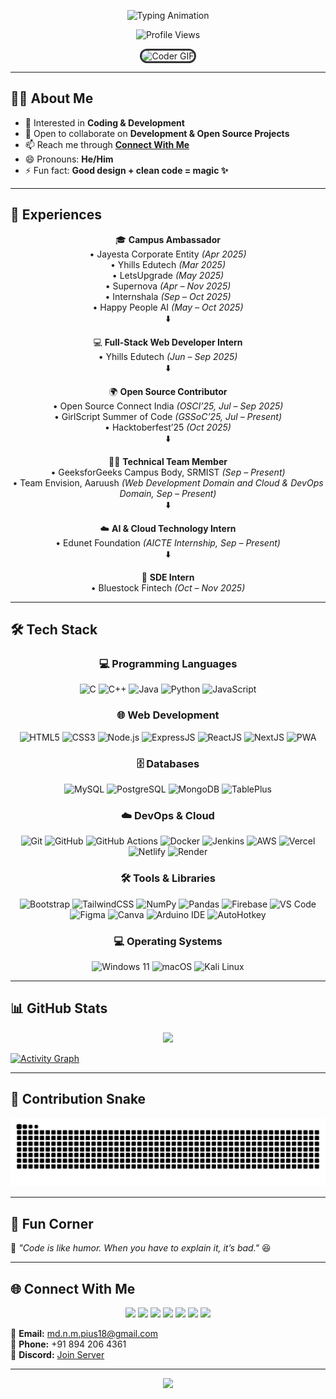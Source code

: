 <!-- README.md -->

<!-- Animated Typing Banner -->
<p align="center">
  <img src="https://readme-typing-svg.herokuapp.com?font=Fira+Code&size=28&duration=2800&pause=2000&color=00F700&center=true&vCenter=true&width=700&lines=Hi+👋,+I'm+MD+NAYAJ+MONDAL;Full-Stack+Developer+💻;Cloud+and+DevOps+Learner+☁️;Open+Source+Contributor+🌍;Tech+Explorer+🚀;Computer+Science+Engineer+in+making+🫡&loop=true" alt="Typing Animation" />
</p>

<!-- Profile Views -->
<p align="center"> 
  <img src="https://komarev.com/ghpvc/?username=mdnm18&label=Profile%20Views&color=blue&style=plastic" alt="Profile Views" /> 
</p>

<!-- GIF -->
<div align="center">
  <img src="https://media.giphy.com/media/SWoSkN6DxTszqIKEqv/giphy.gif" 
       alt="Coder GIF" 
       style="border: 3px solid #333; border-radius: 20px; max-width: 100%; height: auto;" />
</div>

---

## 👨‍💻 About Me  
- 👀 Interested in **Coding & Development**   
- 💞 Open to collaborate on **Development & Open Source Projects**  
- 📫 Reach me through **[Connect With Me](#-connect-with-me)**  
- 😄 Pronouns: **He/Him**  
- ⚡ Fun fact: **Good design + clean code = magic ✨**  

---

## 🚀 Experiences  

<div align="center" style="max-width: 700px;">

<p align="center" style="font-size: 1.1rem; line-height: 2.2rem;">

🎓 **Campus Ambassador** <br/>
• Jayesta Corporate Entity *(Apr 2025)* <br/>
• Yhills Edutech *(Mar 2025)* <br/>
• LetsUpgrade *(May 2025)* <br/>
• Supernova *(Apr – Nov 2025)* <br/>
• Internshala *(Sep – Oct 2025)* <br/>
• Happy People AI *(May – Oct 2025)* <br/>
⬇️ <br/>

💻 **Full-Stack Web Developer Intern** <br/>
• Yhills Edutech *(Jun – Sep 2025)* <br/>
⬇️ <br/>

🌍 **Open Source Contributor** <br/>
• Open Source Connect India *(OSCI’25, Jul – Sep 2025)* <br/>
• GirlScript Summer of Code *(GSSoC’25, Jul – Present)* <br/>
• Hacktoberfest’25 *(Oct 2025)* <br/>
⬇️ <br/>

👨‍💻 **Technical Team Member** <br/>
• GeeksforGeeks Campus Body, SRMIST *(Sep – Present)* <br/>
• Team Envision, Aaruush *(Web Development Domain and Cloud & DevOps Domain, Sep – Present)* <br/>
⬇️ <br/>

☁️ **AI & Cloud Technology Intern** <br/>
• Edunet Foundation *(AICTE Internship, Sep – Present)* <br/>
⬇️ <br/>

🏦 **SDE Intern** <br/>
• Bluestock Fintech *(Oct – Nov 2025)* <br/>

</p>
</div>

---

## 🛠️ Tech Stack 
<div align="center">

### 💻 Programming Languages  
![C](https://img.shields.io/badge/C-00599C?style=for-the-badge&logo=c&logoColor=white)
![C++](https://img.shields.io/badge/C%2B%2B-00599C?style=for-the-badge&logo=cplusplus&logoColor=white)
![Java](https://img.shields.io/badge/Java-007396?style=for-the-badge&logo=java&logoColor=white)
![Python](https://img.shields.io/badge/Python-3776AB?style=for-the-badge&logo=python&logoColor=white)
![JavaScript](https://img.shields.io/badge/JavaScript-F7DF1E?style=for-the-badge&logo=javascript&logoColor=black)

### 🌐 Web Development  
![HTML5](https://img.shields.io/badge/HTML5-E34F26?style=for-the-badge&logo=html5&logoColor=white)
![CSS3](https://img.shields.io/badge/CSS3-1572B6?style=for-the-badge&logo=css3&logoColor=white)
![Node.js](https://img.shields.io/badge/Node.js-339933?style=for-the-badge&logo=node.js&logoColor=white)
![ExpressJS](https://img.shields.io/badge/Express-000000?style=for-the-badge&logo=express&logoColor=white)
![ReactJS](https://img.shields.io/badge/React-61DAFB?style=for-the-badge&logo=react&logoColor=black)
![NextJS](https://img.shields.io/badge/Next.js-000000?style=for-the-badge&logo=nextdotjs&logoColor=white)
![PWA](https://img.shields.io/badge/PWA-FF6C00?style=for-the-badge&logo=googlechrome&logoColor=white)

### 🗄️ Databases  
![MySQL](https://img.shields.io/badge/MySQL-003B57?style=for-the-badge&logo=mysql&logoColor=white)
![PostgreSQL](https://img.shields.io/badge/PostgreSQL-336791?style=for-the-badge&logo=postgresql&logoColor=white)
![MongoDB](https://img.shields.io/badge/MongoDB-47A248?style=for-the-badge&logo=mongodb&logoColor=white)
![TablePlus](https://img.shields.io/badge/TablePlus-2A9D8F?style=for-the-badge&logo=tableplus&logoColor=white)

### ☁️ DevOps & Cloud  
![Git](https://img.shields.io/badge/Git-F05032?style=for-the-badge&logo=git&logoColor=white)
![GitHub](https://img.shields.io/badge/GitHub-181717?style=for-the-badge&logo=github&logoColor=white)
![GitHub Actions](https://img.shields.io/badge/GitHub_Actions-2088FF?style=for-the-badge&logo=githubactions&logoColor=white)
![Docker](https://img.shields.io/badge/Docker-2496ED?style=for-the-badge&logo=docker&logoColor=white)
![Jenkins](https://img.shields.io/badge/Jenkins-D24939?style=for-the-badge&logo=jenkins&logoColor=white)
![AWS](https://img.shields.io/badge/AWS-232F3E?style=for-the-badge&logo=amazonaws&logoColor=white)
![Vercel](https://img.shields.io/badge/Vercel-000000?style=for-the-badge&logo=vercel&logoColor=white)
![Netlify](https://img.shields.io/badge/Netlify-00C7B7?style=for-the-badge&logo=netlify&logoColor=white)
![Render](https://img.shields.io/badge/Render-00AEEF?style=for-the-badge&logo=render&logoColor=white)

### 🛠️ Tools & Libraries  
![Bootstrap](https://img.shields.io/badge/Bootstrap-7952B3?style=for-the-badge&logo=bootstrap&logoColor=white)
![TailwindCSS](https://img.shields.io/badge/TailwindCSS-38B2AC?style=for-the-badge&logo=tailwindcss&logoColor=white)
![NumPy](https://img.shields.io/badge/NumPy-013243?style=for-the-badge&logo=numpy&logoColor=white)
![Pandas](https://img.shields.io/badge/Pandas-150458?style=for-the-badge&logo=pandas&logoColor=white)
![Firebase](https://img.shields.io/badge/Firebase-FFCA28?style=for-the-badge&logo=firebase&logoColor=black)
![VS Code](https://img.shields.io/badge/VS_Code-007ACC?style=for-the-badge&logo=visualstudiocode&logoColor=white)
![Figma](https://img.shields.io/badge/Figma-F24E1E?style=for-the-badge&logo=figma&logoColor=white)
![Canva](https://img.shields.io/badge/Canva-00C4CC?style=for-the-badge&logo=canva&logoColor=white)
![Arduino IDE](https://img.shields.io/badge/Arduino_IDE-00979D?style=for-the-badge&logo=arduino&logoColor=white)
![AutoHotkey](https://img.shields.io/badge/AutoHotkey-0C7B93?style=for-the-badge&logo=autohotkey&logoColor=white)

### 💻 Operating Systems  
![Windows 11](https://img.shields.io/badge/Windows_11-0078D6?style=for-the-badge&logo=windows&logoColor=white)
![macOS](https://img.shields.io/badge/macOS-000000?style=for-the-badge&logo=apple&logoColor=white)
![Kali Linux](https://img.shields.io/badge/Kali_Linux-00A1E4?style=for-the-badge&logo=kali-linux&logoColor=white)

</div>

---

## 📊 GitHub Stats  
<p align="center">
  <img src="https://github-readme-streak-stats.herokuapp.com/?user=mdnm18&theme=radical&hide_border=true&background=0D1117&stroke=00E676&ring=00E676&fire=00E676&currStreakLabel=00E676" height="170"/>
</p>

[![Activity Graph](https://github-readme-activity-graph.vercel.app/graph?username=mdnm18&theme=react-dark&hide_border=true&line=00E676&point=FFFFFF)](https://github.com/mdnm18)

---

## 🐍 Contribution Snake  
<div align="center">
  
  ![Snake animation](https://github.com/mdnm18/mdnm18/blob/output/snake.svg)
</div>

---

## 🎉 Fun Corner  
💬 *"Code is like humor. When you have to explain it, it’s bad."* 😆  

---

## 🌐 Connect With Me  

<p align="center">
  <a href="https://my-portfolio-website-eight-pi.vercel.app/index.html" target="_blank"><img src="https://img.shields.io/badge/Portfolio-000000?style=for-the-badge&logo=vercel&logoColor=white"/></a>
  <a href="https://www.linkedin.com/in/md-nayaj-mondal" target="_blank"><img src="https://img.shields.io/badge/LinkedIn-0A66C2?style=for-the-badge&logo=linkedin&logoColor=white"/></a>
  <a href="https://github.com/mdnm18" target="_blank"><img src="https://img.shields.io/badge/GitHub-181717?style=for-the-badge&logo=github&logoColor=white"/></a>
  <a href="https://x.com/MD_N_M_18" target="_blank"><img src="https://img.shields.io/badge/Twitter-1DA1F2?style=for-the-badge&logo=x&logoColor=white"/></a>
  <a href="https://www.instagram.com/md._n.m._india_18" target="_blank"><img src="https://img.shields.io/badge/Instagram-E4405F?style=for-the-badge&logo=instagram&logoColor=white"/></a>
  <a href="https://youtube.com/@nexttechypixel" target="_blank"><img src="https://img.shields.io/badge/YouTube-FF0000?style=for-the-badge&logo=youtube&logoColor=white"/></a>
  <a href="mailto:md.n.m.pius18@gmail.com" target="_blank"><img src="https://img.shields.io/badge/Email-D14836?style=for-the-badge&logo=gmail&logoColor=white"/></a>
</p>

📧 **Email:** [md.n.m.pius18@gmail.com](mailto:md.n.m.pius18@gmail.com)  
📱 **Phone:** +91 894 206 4361  
💬 **Discord:** [Join Server](YourDiscordInviteLink)

---

<!-- Footer -->
<p align="center">
  <img src="https://capsule-render.vercel.app/api?type=waving&color=gradient&height=120&section=footer"/>
</p>

